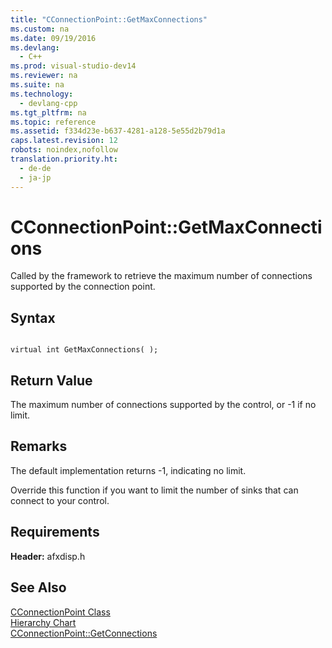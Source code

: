 ```yaml
---
title: "CConnectionPoint::GetMaxConnections"
ms.custom: na
ms.date: 09/19/2016
ms.devlang: 
  - C++
ms.prod: visual-studio-dev14
ms.reviewer: na
ms.suite: na
ms.technology: 
  - devlang-cpp
ms.tgt_pltfrm: na
ms.topic: reference
ms.assetid: f334d23e-b637-4281-a128-5e55d2b79d1a
caps.latest.revision: 12
robots: noindex,nofollow
translation.priority.ht: 
  - de-de
  - ja-jp
---
```

# CConnectionPoint::GetMaxConnections
Called by the framework to retrieve the maximum number of connections supported by the connection point.  
  
## Syntax  
  
```  
  
virtual int GetMaxConnections( );  
```  
  
## Return Value  
 The maximum number of connections supported by the control, or -1 if no limit.  
  
## Remarks  
 The default implementation returns -1, indicating no limit.  
  
 Override this function if you want to limit the number of sinks that can connect to your control.  
  
## Requirements  
 **Header:** afxdisp.h  
  
## See Also  
 [CConnectionPoint Class](../vs140/CConnectionPoint-Class.md)   
 [Hierarchy Chart](../vs140/Hierarchy-Chart.md)   
 [CConnectionPoint::GetConnections](../vs140/CConnectionPoint--GetConnections.md)